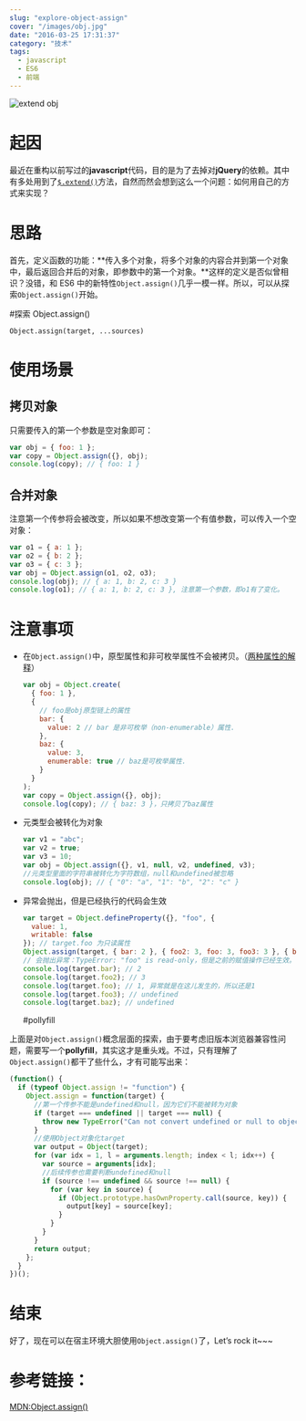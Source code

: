 ```yaml
---
slug: "explore-object-assign"
cover: "/images/obj.jpg"
date: "2016-03-25 17:31:37"
category: "技术"
tags:
  - javascript
  - ES6
  - 前端
---
```


![extend obj](/images/obj.jpg)

# 起因

最近在重构以前写过的**javascript**代码，目的是为了去掉对**jQuery**的依赖。其中有多处用到了[`$.extend()`](http://api.jquery.com/jQuery.extend/)方法，自然而然会想到这么一个问题：如何用自己的方式来实现？

# 思路

首先，定义函数的功能：**传入多个对象，将多个对象的内容合并到第一个对象中，最后返回合并后的对象，即参数中的第一个对象。**这样的定义是否似曾相识？没错，和 ES6 中的新特性`Object.assign()`几乎一模一样。所以，可以从探索`Object.assign()`开始。

#探索 Object.assign()

`Object.assign(target, ...sources)`

# 使用场景

## 拷贝对象

只需要传入的第一个参数是空对象即可：

```js
var obj = { foo: 1 };
var copy = Object.assign({}, obj);
console.log(copy); // { foo: 1 }
```

## 合并对象

注意第一个传参将会被改变，所以如果不想改变第一个有值参数，可以传入一个空对象：

```js
var o1 = { a: 1 };
var o2 = { b: 2 };
var o3 = { c: 3 };
var obj = Object.assign(o1, o2, o3);
console.log(obj); // { a: 1, b: 2, c: 3 }
console.log(o1); // { a: 1, b: 2, c: 3 }, 注意第一个参数，即o1有了变化。
```

# 注意事项

- 在`Object.assign()`中，原型属性和非可枚举属性不会被拷贝。（[两种属性的解释](https://developer.mozilla.org/en-US/docs/Web/JavaScript/Enumerability_and_ownership_of_properties)）

  ```js
  var obj = Object.create(
    { foo: 1 },
    {
      // foo是obj原型链上的属性
      bar: {
        value: 2 // bar 是非可枚举（non-enumerable）属性.
      },
      baz: {
        value: 3,
        enumerable: true // baz是可枚举属性.
      }
    }
  );
  var copy = Object.assign({}, obj);
  console.log(copy); // { baz: 3 }，只拷贝了baz属性
  ```

- 元类型会被转化为对象

  ```js
  var v1 = "abc";
  var v2 = true;
  var v3 = 10;
  var obj = Object.assign({}, v1, null, v2, undefined, v3);
  //元类型里面的字符串被转化为字符数组，null和undefined被忽略
  console.log(obj); // { "0": "a", "1": "b", "2": "c" }
  ```

- 异常会抛出，但是已经执行的代码会生效

  ```js
  var target = Object.defineProperty({}, "foo", {
    value: 1,
    writable: false
  }); // target.foo 为只读属性
  Object.assign(target, { bar: 2 }, { foo2: 3, foo: 3, foo3: 3 }, { baz: 4 });
  // 会抛出异常：TypeError: "foo" is read-only，但是之前的赋值操作已经生效。
  console.log(target.bar); // 2
  console.log(target.foo2); // 3
  console.log(target.foo); // 1, 异常就是在这儿发生的，所以还是1
  console.log(target.foo3); // undefined
  console.log(target.baz); // undefined
  ```

  #pollyfill

上面是对`Object.assign()`概念层面的探索，由于要考虑旧版本浏览器兼容性问题，需要写一个**pollyfill**，其实这才是重头戏。不过，只有理解了`Object.assign()`都干了些什么，才有可能写出来：

```js
(function() {
  if (typeof Object.assign != "function") {
    Object.assign = function(target) {
      //第一个传参不能是undefined和null，因为它们不能被转为对象
      if (target === undefined || target === null) {
        throw new TypeError("Can not convert undefined or null to object");
      }
      //使用Object对象化target
      var output = Object(target);
      for (var idx = 1, l = arguments.length; index < l; idx++) {
        var source = arguments[idx];
        //后续传参也需要判断undefined和null
        if (source !== undefined && source !== null) {
          for (var key in source) {
            if (Object.prototype.hasOwnProperty.call(source, key)) {
              output[key] = source[key];
            }
          }
        }
      }
      return output;
    };
  }
})();
```

# 结束

好了，现在可以在宿主环境大胆使用`Object.assign()`了，Let’s rock it~~~

# 参考链接：

[MDN:Object.assign()](https://developer.mozilla.org/en-US/docs/Web/JavaScript/Reference/Global_Objects/Object/assign#Polyfill)

